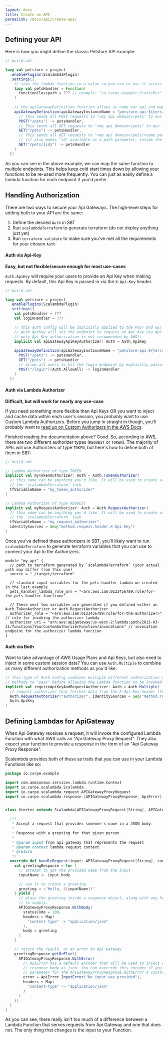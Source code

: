 ```yaml
---
layout: docs
title: Create an API
permalink: /docs/api/create-api/
---
```


## Defining your API 

Here is how you might define the classic Petstore API example:

```scala
// build.sbt

lazy val petstore = project
  .enablePlugins(ScalambdaPlugin)
  .settings({
    // save the lambda function to a value so you can re-use it across multiple endpoints 
    lazy val petsHandler = Function(
      functionClasspath = ??? // example: "io.carpe.example.CreatePet"
    )
    
    // the apiGatewayDefinition function allows us name our api and map the lambda function above to http endpoints
    apiGatewayDefinition(apiGatewayInstanceName = "petstore-api-${terraform.workspace}")(
      // This sends all POST requests to "<my api domain>/pets" to our lambda function
      POST("/pets") -> petsHandler,
      // This sends all GET requests to "<my api domain>/pets" to our lambda function
      GET("/pets") -> petsHandler,
      // This sends all GET requests to "<my api domain>/pets/<some pet id>" to our lambda function
      // (it also makes "id" available as a path parameter, inside the pathParameters field on the request)
      GET("/pets/{id}") -> petsHandler
    )
  })
```

As you can see in the above example, we can map the same function to multiple endpoints. This helps keep cold start times down by allowing your functions to be re-used more frequently. You can just as easily define a lambda function for each endpoint if you'd prefer.

## Handling Authorization

There are two ways to secure your Api Gateways. The high-level steps for adding both to your API are the same:

1. Define the desired `Auth` in SBT
2. Run `scalambdaTerraform` to generate terraform (do not deploy anything just yet)
3. Run `terraform validate` to make sure you've met all the requirements for your chosen `Auth`

#### Auth via Api-Key

**Easy, but not flexible/secure enough for most use-cases**

`Auth.ApiKey` will require your users to provide an Api Key when making requests. By default, this Api Key is passed in via the `X-Api-Key` header. 

```scala
// build.sbt

lazy val petstore = project
  .enablePlugins(ScalambdaPlugin)
  .settings({
    val petsHandler = ???
    val loginHandler = ???

    // this auth config will be implicitly applied to the POST and GET methods below.
    // Auth.ApiKey will set the endpoint to require an Api Key via Api Gateway's Api Key service (be warned that using
    // only Api Key authorization is not recommended by AWS).
    implicit val apiGatewayApiKeyAuthorizer: Auth = Auth.ApiKey
    
    apiGatewayDefinition(apiGatewayInstanceName = "petstore-api-${terraform.workspace}")(
      POST("/pets") -> petsHandler,
      GET("/pets") -> petsHandler
      // allow all users to hit the login endpoint by explicitly passing `Auth.AllowAll`
      POST("/login")(Auth.AllowAll) -> loginHandler
    )
  })
```

#### Auth via Lambda Authorizer

**Difficult, but will work for nearly any use-case**

If you need something more flexible than Api Keys OR you want to inject and cache data within each user's session, you probably want to use Custom Lambda Authorizers. Before you jump in straight in though, you'll probably want to [read up on Custom Authorizers in the AWS Docs](https://docs.aws.amazon.com/apigateway/latest/developerguide/apigateway-use-lambda-authorizer.html#api-gateway-lambda-authorizer-flow).

Finished reading the documentation above? Good. So, according to AWS, there are two different authorizer types (`REQUEST` or `TOKEN`). The majority of APIs will use Authorizers of type `TOKEN`, but here's how to define both of them in SBT:

```scala
// build.sbt

// Lambda Authorizer of type TOKEN
implicit val myTokenAuthorizer: Auth = Auth.TokenAuthorizer(
  // this name can be anything you'd like. It will be ysed to create variables in the terraform module that is outputted by
  // the `scalambdaTerraform` task.
  tfVariableName = "my_token_authorizer"
)

// Lambda Authorizer of type REQUEST
implicit val myRequestAuthorizer: Auth = Auth.RequestAuthorizer(
  // this name can be anything you'd like. It will be used to create variables in the terraform module that is outputted by
  // the `scalambdaTerraform` task.
  tfVariableName = "my_request_authorizer", 
  identitySources = Seq("method.request.header.X-Api-Key")
)
```

Once you've defined these authorizers in SBT, you'll likely want to run `scalambdaTerraform` to generate terraform variables that you can use to connect your Api to the Authorizers.

```hcl
module "my_api" {
  // path to terraform generated by `scalambdaTerraform` (your actual path may differ from this one)
  source = "./target/terraform" 

  // standard input variables for the pets handler lambda we created in the last example
  pets_handler_lambda_role_arn = "<arn:aws:iam:0123456789:role/for-the-pets-handler-function>"

  // These next two variables are generated if you defined either an Auth.TokenAuthorizer or Auth.RequestAuthorizer
  authorizer_role = "<arn:aws:iam:0123456789:role/for-the-authorizer>" // role for invoking the authorizer lambda
  authorizer_uri = "arn:aws:apigateway:us-west-2:lambda:path/2015-03-31/functions/YourCustomAuthorizerFunction/invocations" // invocation endpoint for the authorizer lambda function  
}
```

#### Auth via Both

Want to take advantage of AWS Usage Plans and Api Keys, but also need to inject in some custom session data? You can use `Auth.Multiple` to combine as many different authorization methods as you'd like.

```scala
// this type of Auth config combines multiple different authorization methods. It will require both of the authorization
// methods to "pass" before allowing the Lambda function to be invoked.
implicit val requireApiKeyAndRequestAuthorizer: Auth = Auth.Multiple(
  // request authorizer that fetches data from the X-Api-Key header (the same one that the ApiKey looks at)
  Auth.RequestAuthorizer("authorizer", identitySources = Seq("method.request.header.X-Api-Key")),
  Auth.ApiKey
)
```


## Defining Lambdas for ApiGateway 

When Api Gateway receives a request, it will invoke the configured Lambda Function with what AWS calls an "Api Gateway Proxy Request". They also expect your function to provide a response in the form of an "Api Gateway Proxy Response".

Scalambda provides both of these as traits that you can use in your Lambda Functions like so:

```scala
package io.carpe.example

import com.amazonaws.services.lambda.runtime.Context
import io.carpe.scalambda.Scalambda
import io.carpe.scalambda.request.APIGatewayProxyRequest
import io.carpe.scalambda.response.{APIGatewayProxyResponse, ApiError}


class Greeter extends Scalambda[APIGatewayProxyRequest[String], APIGatewayProxyResponse[String]] {

  /**
   * Accept a request that provides someone's name in a JSON body.
   *
   * Response with a greeting for that given person.
   *
   * @param input from api gateway that represents the request
   * @param context lambda request context
   * @return
   */
  override def handleRequest(input: APIGatewayProxyRequest[String], context: Context): APIGatewayProxyResponse[String] = {
    val greetingResponse = for {
      // attempt to get the provided name from the input
      inputName <- input.body

      // use it to create a greeting
      greeting = s"Hello, ${inputName}!"
    } yield {
      // place the greeting inside a response object, along with any headers that you'd like
      // to supply. 
      APIGatewayProxyResponse.WithBody(
        statusCode = 200,
        headers = Map(
          "content-type" -> "application/json"
        ),
        body = greeting
      )
    }

    // return the result, or an error to Api Gateway
    greetingResponse.getOrElse({
      APIGatewayProxyResponse.WithError(
        // ApiError has a default encoder that will be used to inject errors into the 
        // response body as json. You can override this encoder if you'd like, it is an implicit
        // parameter for the APIGatewayProxyResponse.WithError's constructor 
        error = ApiError.InputError("No input was provided"),      
        headers = Map(
          "content-type" -> "application/json"
        )
      )
    })
  }
}
```

As you can see, there really isn't too much of a difference between a Lambda Function that serves requests from Api Gateway and one that does not. The only thing that changes is the input to your Function.
